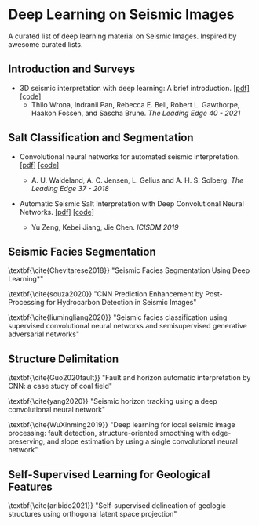 # Deep Learning on Seismic Images
A curated list of deep learning material on Seismic Images. Inspired by awesome curated lists. 


## Introduction and Surveys

- 3D seismic interpretation with deep learning: A brief introduction. 
  [[pdf]](https://library.seg.org/doi/10.1190/tle40070524.1) 
  [[code]](https://github.com/thilowrona/seismic_deep_learning)
  - Thilo Wrona, Indranil Pan, Rebecca E. Bell, Robert L. Gawthorpe, Haakon Fossen, and Sascha Brune. *The Leading Edge 40 - 2021*

## Salt Classification and Segmentation

- Convolutional neural networks for automated seismic interpretation. 
  [[pdf]](https://library.seg.org/doi/abs/10.1190/tle37070529.1) 
  [[code]](https://github.com/waldeland/CNN-for-ASI)
  - A. U. Waldeland, A. C. Jensen, L. Gelius and A. H. S. Solberg. *The Leading Edge 37 - 2018*


- Automatic Seismic Salt Interpretation with Deep Convolutional Neural Networks.
  [[pdf]](https://arxiv.org/abs/1812.01101) 
  [[code]](https://github.com/mallerao/Seismic_CNN_Saltbody)
  - Yu Zeng, Kebei Jiang, Jie Chen. *ICISDM 2019*


## Seismic Facies Segmentation

\textbf{\cite{Chevitarese2018}} "Seismic Facies Segmentation Using Deep Learning*"

\textbf{\cite{souza2020}} "CNN Prediction Enhancement by Post-Processing for Hydrocarbon Detection in Seismic Images"

\textbf{\cite{liumingliang2020}} "Seismic facies classification using supervised convolutional neural networks and semisupervised generative adversarial networks"


## Structure Delimitation

\textbf{\cite{Guo2020fault}} "Fault and horizon automatic interpretation by CNN: a case study of coal field"

\textbf{\cite{yang2020}} "Seismic horizon tracking using a deep convolutional neural network"

\textbf{\cite{WuXinming2019}} "Deep learning for local seismic image processing: fault detection, structure-oriented smoothing with edge-preserving, and slope estimation by using a single convolutional neural network"


## Self-Supervised Learning for Geological Features 


\textbf{\cite{aribido2021}} "Self-supervised delineation of geologic structures using orthogonal latent space projection"
